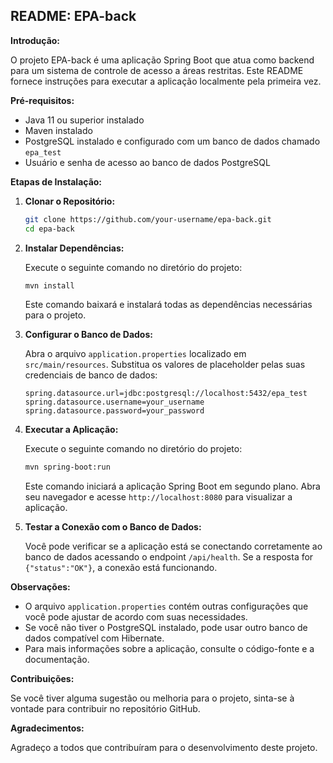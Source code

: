 ## README: EPA-back

**Introdução:**

O projeto EPA-back é uma aplicação Spring Boot que atua como backend para um sistema de controle de acesso a áreas restritas. Este README fornece instruções para executar a aplicação localmente pela primeira vez.

**Pré-requisitos:**

- Java 11 ou superior instalado
- Maven instalado
- PostgreSQL instalado e configurado com um banco de dados chamado `epa_test`
- Usuário e senha de acesso ao banco de dados PostgreSQL

**Etapas de Instalação:**

1. **Clonar o Repositório:**

   ```bash
   git clone https://github.com/your-username/epa-back.git
   cd epa-back
   ```

2. **Instalar Dependências:**

   Execute o seguinte comando no diretório do projeto:

   ```bash
   mvn install
   ```

   Este comando baixará e instalará todas as dependências necessárias para o projeto.

3. **Configurar o Banco de Dados:**

   Abra o arquivo `application.properties` localizado em `src/main/resources`. Substitua os valores de placeholder pelas suas credenciais de banco de dados:

   ```properties
   spring.datasource.url=jdbc:postgresql://localhost:5432/epa_test
   spring.datasource.username=your_username
   spring.datasource.password=your_password
   ```

4. **Executar a Aplicação:**

   Execute o seguinte comando no diretório do projeto:

   ```bash
   mvn spring-boot:run
   ```

   Este comando iniciará a aplicação Spring Boot em segundo plano. Abra seu navegador e acesse `http://localhost:8080` para visualizar a aplicação.

5. **Testar a Conexão com o Banco de Dados:**

   Você pode verificar se a aplicação está se conectando corretamente ao banco de dados acessando o endpoint `/api/health`. Se a resposta for `{"status":"OK"}`, a conexão está funcionando.

**Observações:**

- O arquivo `application.properties` contém outras configurações que você pode ajustar de acordo com suas necessidades.
- Se você não tiver o PostgreSQL instalado, pode usar outro banco de dados compatível com Hibernate.
- Para mais informações sobre a aplicação, consulte o código-fonte e a documentação.

**Contribuições:**

Se você tiver alguma sugestão ou melhoria para o projeto, sinta-se à vontade para contribuir no repositório GitHub.

**Agradecimentos:**

Agradeço a todos que contribuíram para o desenvolvimento deste projeto.
